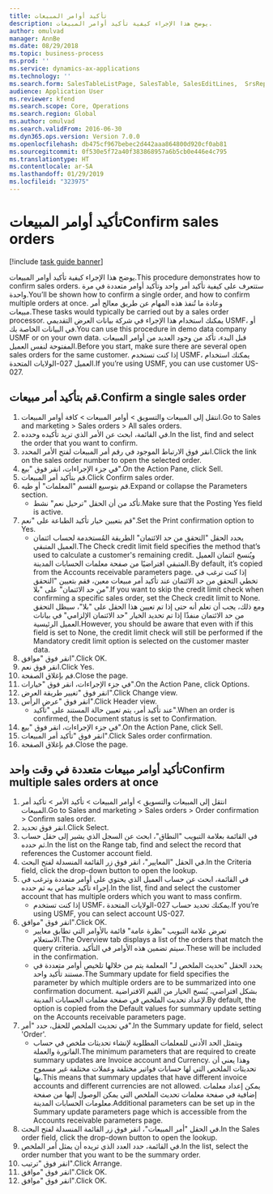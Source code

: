 ```yaml
---
title: تأكيد أوامر المبيعات
description: يوضح هذا الإجراء كيفية تأكيد أوامر المبيعات.
author: omulvad
manager: AnnBe
ms.date: 08/29/2018
ms.topic: business-process
ms.prod: ''
ms.service: dynamics-ax-applications
ms.technology: ''
ms.search.form: SalesTableListPage, SalesTable, SalesEditLines,  SrsReportViewerForm, CustConfirmJournal, SysQueryForm, SysQueryFieldLookUp, SysLookup, SalesParmIdLookup
audience: Application User
ms.reviewer: kfend
ms.search.scope: Core, Operations
ms.search.region: Global
ms.author: omulvad
ms.search.validFrom: 2016-06-30
ms.dyn365.ops.version: Version 7.0.0
ms.openlocfilehash: db475cf967bebec2d442aaa864800d920cf0ab81
ms.sourcegitcommit: 0f530e5f72a40f383868957a6b5cb0e446e4c795
ms.translationtype: HT
ms.contentlocale: ar-SA
ms.lasthandoff: 01/29/2019
ms.locfileid: "323975"
---
```

# <a name="confirm-sales-orders"></a><span data-ttu-id="b3f9c-103">تأكيد أوامر المبيعات</span><span class="sxs-lookup"><span data-stu-id="b3f9c-103">Confirm sales orders</span></span>

[!include [task guide banner](../../includes/task-guide-banner.md)]

<span data-ttu-id="b3f9c-104">يوضح هذا الإجراء كيفية تأكيد أوامر المبيعات.</span><span class="sxs-lookup"><span data-stu-id="b3f9c-104">This procedure demonstrates how to confirm sales orders.</span></span> <span data-ttu-id="b3f9c-105">ستتعرف على كيفية تأكيد أمر واحد وتأكيد أوامر متعددة في مرة واحدة.</span><span class="sxs-lookup"><span data-stu-id="b3f9c-105">You’ll be shown how to confirm a single order, and how to confirm multiple orders at once.</span></span> <span data-ttu-id="b3f9c-106">وعادة ما تُنفذ هذه المهام عن طريق معالج أمر مبيعات.</span><span class="sxs-lookup"><span data-stu-id="b3f9c-106">These tasks would typically be carried out by a sales order processor.</span></span> <span data-ttu-id="b3f9c-107">يمكنك استخدام هذا الإجراء في شركة بيانات العرض التقديمي USMF، أو في البيانات الخاصة بك.</span><span class="sxs-lookup"><span data-stu-id="b3f9c-107">You can use this procedure in demo data company USMF or on your own data.</span></span> <span data-ttu-id="b3f9c-108">قبل البدء، تأكد من وجود العديد من أوامر المبيعات المفتوحة لنفس العميل.</span><span class="sxs-lookup"><span data-stu-id="b3f9c-108">Before you start, make sure there are several open sales orders for the same customer.</span></span> <span data-ttu-id="b3f9c-109">إذا كنت تستخدم USMF، يمكنك استخدام العميل 027-الولايات المتحدة.</span><span class="sxs-lookup"><span data-stu-id="b3f9c-109">If you’re using USMF, you can use customer US-027.</span></span>


## <a name="confirm-a-single-sales-order"></a><span data-ttu-id="b3f9c-110">قم بتأكيد أمر مبيعات.</span><span class="sxs-lookup"><span data-stu-id="b3f9c-110">Confirm a single sales order</span></span>
1. <span data-ttu-id="b3f9c-111">انتقل إلى المبيعات والتسويق > أوامر المبيعات > كافة أوامر المبيعات.</span><span class="sxs-lookup"><span data-stu-id="b3f9c-111">Go to Sales and marketing > Sales orders > All sales orders.</span></span>
2. <span data-ttu-id="b3f9c-112">في القائمة، ابحث عن الأمر الذي تريد تأكيده وحدده.</span><span class="sxs-lookup"><span data-stu-id="b3f9c-112">In the list, find and select the order that you want to confirm.</span></span>
3. <span data-ttu-id="b3f9c-113">انقر فوق الارتباط الموجود في رقم أمر المبيعات لفتح الأمر المحدد.</span><span class="sxs-lookup"><span data-stu-id="b3f9c-113">Click the link on the sales order number to open the selected order.</span></span>
4. <span data-ttu-id="b3f9c-114">في جزء الإجراءات، انقر فوق "بيع‬".</span><span class="sxs-lookup"><span data-stu-id="b3f9c-114">On the Action Pane, click Sell.</span></span>
5. <span data-ttu-id="b3f9c-115">قم بتأكيد أمر المبيعات.</span><span class="sxs-lookup"><span data-stu-id="b3f9c-115">Click Confirm sales order.</span></span>
6. <span data-ttu-id="b3f9c-116">قم بتوسيع القسم "المعلمات" أو طيه.</span><span class="sxs-lookup"><span data-stu-id="b3f9c-116">Expand or collapse the Parameters section.</span></span>
    * <span data-ttu-id="b3f9c-117">تأكد من أن الحقل "ترحيل نعم" نشط.</span><span class="sxs-lookup"><span data-stu-id="b3f9c-117">Make sure that the Posting Yes field is active.</span></span>  
7. <span data-ttu-id="b3f9c-118">قم بتعيين خيار تأكيد الطباعة على "نعم".</span><span class="sxs-lookup"><span data-stu-id="b3f9c-118">Set the Print confirmation option to Yes.</span></span>
    * <span data-ttu-id="b3f9c-119">يحدد الحقل "التحقق من حد الائتمان" الطريقة المُستخدمة لحساب ائتمان العميل المتبقي.</span><span class="sxs-lookup"><span data-stu-id="b3f9c-119">The Check credit limit field specifies the method that’s used to calculate a customer's remaining credit.</span></span> <span data-ttu-id="b3f9c-120">ويُنسخ ائتمان العميل المتبقي افتراضيًا من صفحة معلمات الحسابات المدينة.</span><span class="sxs-lookup"><span data-stu-id="b3f9c-120">By default, it’s copied from the Accounts receivable parameters page.</span></span> <span data-ttu-id="b3f9c-121">إذا كنت ترغب في تخطي التحقق من حد الائتمان عند تأكيد أمر مبيعات معين، فقم بتعيين "التحقق من حد الائتمان" على "بلا".</span><span class="sxs-lookup"><span data-stu-id="b3f9c-121">If you want to skip the credit limit check when confirming a specific sales order, set the Check credit limit to None.</span></span> <span data-ttu-id="b3f9c-122">ومع ذلك، يجب أن تعلم أنه حتى إذا تم تعيين هذا الحقل على "بلا"، سيظل التحقق من حد الائتمان منفذًا إذا تم تحديد الخيار "حد الائتمان الإلزامي" في بيانات العميل الرئيسية.</span><span class="sxs-lookup"><span data-stu-id="b3f9c-122">However, you should be aware that even with if this field is set to None, the credit limit check will still be performed if the Mandatory credit limit option is selected on the customer master data.</span></span>  
8. <span data-ttu-id="b3f9c-123">انقر فوق "موافق".</span><span class="sxs-lookup"><span data-stu-id="b3f9c-123">Click OK.</span></span>
9. <span data-ttu-id="b3f9c-124">انقر فوق نعم.</span><span class="sxs-lookup"><span data-stu-id="b3f9c-124">Click Yes.</span></span>
10. <span data-ttu-id="b3f9c-125">قم بإغلاق الصفحة.</span><span class="sxs-lookup"><span data-stu-id="b3f9c-125">Close the page.</span></span>
11. <span data-ttu-id="b3f9c-126">في جزء الإجراءات، انقر فوق "خيارات".</span><span class="sxs-lookup"><span data-stu-id="b3f9c-126">On the Action Pane, click Options.</span></span>
12. <span data-ttu-id="b3f9c-127">انقر فوق "تغيير طريقة العرض‬".</span><span class="sxs-lookup"><span data-stu-id="b3f9c-127">Click Change view.</span></span>
13. <span data-ttu-id="b3f9c-128">انقر فوق "عرض الرأس".</span><span class="sxs-lookup"><span data-stu-id="b3f9c-128">Click Header view.</span></span>
    * <span data-ttu-id="b3f9c-129">عند تأكيد أمر، يتم تعيين حالة المستند على "تأكيد".</span><span class="sxs-lookup"><span data-stu-id="b3f9c-129">When an order is confirmed, the Document status is set to Confirmation.</span></span>  
14. <span data-ttu-id="b3f9c-130">في جزء الإجراءات، انقر فوق "بيع‬".</span><span class="sxs-lookup"><span data-stu-id="b3f9c-130">On the Action Pane, click Sell.</span></span>
15. <span data-ttu-id="b3f9c-131">انقر فوق "تأكيد أمر المبيعات".</span><span class="sxs-lookup"><span data-stu-id="b3f9c-131">Click Sales order confirmation.</span></span>
16. <span data-ttu-id="b3f9c-132">قم بإغلاق الصفحة.</span><span class="sxs-lookup"><span data-stu-id="b3f9c-132">Close the page.</span></span>

## <a name="confirm-multiple-sales-orders-at-once"></a><span data-ttu-id="b3f9c-133">تأكيد أوامر مبيعات متعددة في وقت واحد</span><span class="sxs-lookup"><span data-stu-id="b3f9c-133">Confirm multiple sales orders at once</span></span>
1. <span data-ttu-id="b3f9c-134">انتقل إلى المبيعات والتسويق > أوامر المبيعات > تأكيد الأمر > تأكيد أمر المبيعات.</span><span class="sxs-lookup"><span data-stu-id="b3f9c-134">Go to Sales and marketing > Sales orders > Order confirmation > Confirm sales order.</span></span>
2. <span data-ttu-id="b3f9c-135">انقر فوق تحديد.</span><span class="sxs-lookup"><span data-stu-id="b3f9c-135">Click Select.</span></span>
3. <span data-ttu-id="b3f9c-136">في القائمة بعلامة التبويب "النطاق"، ابحث عن السجل الذي يشير إلى حقل حساب ثم حدده.</span><span class="sxs-lookup"><span data-stu-id="b3f9c-136">In the list on the Range tab, find and select the record that references the Customer account field.</span></span>
4. <span data-ttu-id="b3f9c-137">في الحقل "المعايير"، انقر فوق زر القائمة المنسدلة لفتح البحث.</span><span class="sxs-lookup"><span data-stu-id="b3f9c-137">In the Criteria field, click the drop-down button to open the lookup.</span></span>
5. <span data-ttu-id="b3f9c-138">في القائمة، ابحث عن حساب العميل الذي يحتوي على أوامر متعددة وترغب في إجراء تأكيد جماعي به ثم حدده.</span><span class="sxs-lookup"><span data-stu-id="b3f9c-138">In the list, find and select the customer account that has multiple orders which you want to mass confirm.</span></span>
    * <span data-ttu-id="b3f9c-139">إذا كنت تستخدم USMF، يمكنك تحديد حساب 027-الولايات المتحدة.</span><span class="sxs-lookup"><span data-stu-id="b3f9c-139">If you’re using USMF, you can select account US-027.</span></span>  
6. <span data-ttu-id="b3f9c-140">انقر فوق "موافق".</span><span class="sxs-lookup"><span data-stu-id="b3f9c-140">Click OK.</span></span>
    * <span data-ttu-id="b3f9c-141">تعرض علامة التبويب "نظرة عامة" قائمة بالأوامر التي تطابق معايير الاستعلام.</span><span class="sxs-lookup"><span data-stu-id="b3f9c-141">The Overview tab displays a list of the orders that match the query criteria.</span></span> <span data-ttu-id="b3f9c-142">سيتم تضمين هذه الأوامر في التأكيد.</span><span class="sxs-lookup"><span data-stu-id="b3f9c-142">These will be included in the confirmation.</span></span>  
    * <span data-ttu-id="b3f9c-143">يحدد الحقل "تحديث الملخص لـ" المعلمة يتم من خلالها تلخيص أوامر متعددة في مستند تأكيد واحد.</span><span class="sxs-lookup"><span data-stu-id="b3f9c-143">The Summary update for field specifies the parameter by which multiple orders are to be summarized into one confirmation document.</span></span> <span data-ttu-id="b3f9c-144">بشكل افتراضي، يُنسخ الخيار من القيم الافتراضية لإعداد تحديث الملخص في صفحة معلمات الحسابات المدينة.</span><span class="sxs-lookup"><span data-stu-id="b3f9c-144">By default, the option is copied from the Default values for summary update setting on the Accounts receivable parameters page.</span></span>  
7. <span data-ttu-id="b3f9c-145">في تحديث الملخص للحقل، حدد "أمر".</span><span class="sxs-lookup"><span data-stu-id="b3f9c-145">In the Summary update for field, select 'Order'.</span></span>
    * <span data-ttu-id="b3f9c-146">ويتمثل الحد الأدنى للمعلمات المطلوبة لإنشاء تحديثات ملخص في حساب الفاتورة والعملة.</span><span class="sxs-lookup"><span data-stu-id="b3f9c-146">The minimum parameters that are required to create summary updates are Invoice account and Currency.</span></span> <span data-ttu-id="b3f9c-147">وهذا يعني أن تحديثات الملخص التي لها حسابات فواتير مختلفة وعملات مختلفة غير مسموح بها.</span><span class="sxs-lookup"><span data-stu-id="b3f9c-147">This means that summary updates that have different invoice accounts and different currencies are not allowed.</span></span> <span data-ttu-id="b3f9c-148">يمكن إعداد معلمات إضافية في صفحة معلمات تحديث الملخص التي يمكن الوصول إليها من صفحة معلومات الحسابات المدينة.</span><span class="sxs-lookup"><span data-stu-id="b3f9c-148">Additional parameters can be set up in the Summary update parameters page which is accessible from the Accounts receivable parameters page.</span></span>  
8. <span data-ttu-id="b3f9c-149">في الحقل "أمر المبيعات"، انقر فوق زر القائمة المنسدلة لفتح البحث.</span><span class="sxs-lookup"><span data-stu-id="b3f9c-149">In the Sales order field, click the drop-down button to open the lookup.</span></span>
9. <span data-ttu-id="b3f9c-150">في القائمة، حدد العدد الذي تريده أن يمثل أمر الملخص.</span><span class="sxs-lookup"><span data-stu-id="b3f9c-150">In the list, select the order number that you want to be the summary order.</span></span>
10. <span data-ttu-id="b3f9c-151">انقر فوق "ترتيب".</span><span class="sxs-lookup"><span data-stu-id="b3f9c-151">Click Arrange.</span></span>
11. <span data-ttu-id="b3f9c-152">انقر فوق "موافق".</span><span class="sxs-lookup"><span data-stu-id="b3f9c-152">Click OK.</span></span>
12. <span data-ttu-id="b3f9c-153">انقر فوق "موافق".</span><span class="sxs-lookup"><span data-stu-id="b3f9c-153">Click OK.</span></span>

